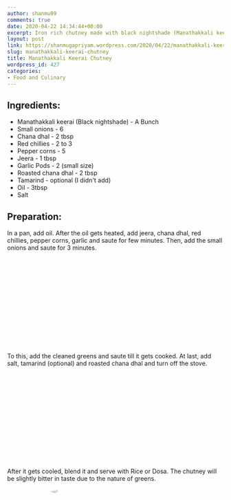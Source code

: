 ```yaml
---
author: shanmu09
comments: true
date: 2020-04-22 14:34:44+00:00
excerpt: Iron rich chutney made with black nightshade (Manathakkali keerai)
layout: post
link: https://shanmugapriyam.wordpress.com/2020/04/22/manathakkali-keerai-chutney/
slug: manathakkali-keerai-chutney
title: Manathakkali Keerai Chutney
wordpress_id: 427
categories:
- Food and Culinary
---
```

<style>
.square {
    float:left;
    position: center;
    width: 49%;
    border-radius:5%;
    padding-bottom : 40%; /* = width for a 1:1 aspect ratio */
    margin:0.5%;
    background-position:center center;
    background-repeat:no-repeat;
    background-size:cover; /* you change this to "contain" if you don't want the images to be cropped */
}
	
#break {
    clear:both;
}

.img_1{background-image:url('https://shanmugapriyam.files.wordpress.com/2020/04/00000img_00000_burst20200420071902240_cover-1.jpg');}
.img_2{background-image:url('https://shanmugapriyam.files.wordpress.com/2020/04/00000img_00000_burst20200420072202865_cover-1.jpg');}
.img_3{background-image:url('https://shanmugapriyam.files.wordpress.com/2020/04/00100lrportrait_00100_burst20200420072509667_cover.jpg');}
.img_4{background-image:url('https://shanmugapriyam.files.wordpress.com/2020/04/00100lrportrait_00100_burst20200420073721618_cover-1.jpg');}


.resize_fit_center_circle {
    max-width:60%;
    max-height:60%;
    vertical-align: middle;
    display: block;
    margin-left: auto;
    margin-right: auto;
    border-radius:50%;
}

.resize_fit_center {
    max-width:60%;
    max-height:60%;
    vertical-align: middle;
    display: block;
    margin-left: auto;
    margin-right: auto;
    border-radius:5%;
}

.center {
  margin: auto;
  width: 60%;
}
</style>















## Ingredients:







  * Manathakkali keerai (Black nightshade) - A Bunch
  * Small onions - 6
  * Chana dhal - 2 tbsp
  * Red chillies - 2 to 3
  * Pepper corns - 5
  * Jeera - 1 tbsp
  * Garlic Pods - 2 (small size)
  * Roasted chana dhal - 2 tbsp
  * Tamarind - optional (I didn't add)
  * Oil - 3tbsp
  * Salt






## Preparation:







In a pan, add oil. After the oil gets heated, add jeera, chana dhal, red chillies, pepper corns, garlic and saute for few minutes. Then, add the small onions and saute for 3 minutes. 



<div class="square img_1">
</div>
<div class="square img_2">
</div>
<div id="break"> </div>
<p/>










To this, add the cleaned greens and saute till it gets cooked. At last, add salt, tamarind (optional) and roasted chana dhal and turn off the stove.



<div class="square img_1">
</div>
<div class="square img_2">
</div>
<div id="break"> </div>
<p/>









After it gets cooled, blend it and serve with Rice or Dosa. The chutney will be slightly bitter in taste due to the nature of greens.


<div>
	<img src="https://shanmugapriyam.files.wordpress.com/2020/04/00000img_00000_burst20200420132845053_cover-1.jpg?w=1024"  class="resize_fit_center_circle"/>
</div>
<p/>

